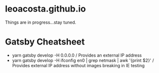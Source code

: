 # leoacosta.github.io

Things are in progress...stay tuned.

# Gatsby Cheatsheet

-   yarn gatsby develop -H 0.0.0.0 / Provides an external IP address
-   yarn gatsby develop -H ifconfig en0 | grep netmask | awk '{print \$2}' / Provides external IP address without images breaking in IE testing
